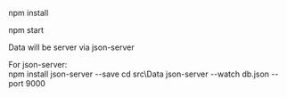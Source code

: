 npm install


npm start


Data will be server via  json-server

For json-server:  
  npm install json-server --save
  cd src\Data 
  json-server --watch db.json --port 9000
